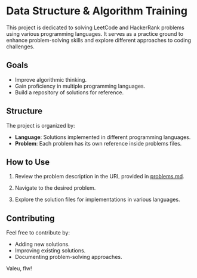 # Data Structure & Algorithm Training

This project is dedicated to solving LeetCode and HackerRank problems using various programming languages. It serves as a practice ground to enhance problem-solving skills and explore different approaches to coding challenges.

## Goals
- Improve algorithmic thinking.
- Gain proficiency in multiple programming languages.
- Build a repository of solutions for reference.

## Structure
The project is organized by:
- **Language**: Solutions implemented in different programming languages.
- **Problem**: Each problem has its own reference inside problems files.

## How to Use
1. Review the problem description in the URL provided in [problems.md](./problems.md).

2. Navigate to the desired problem.

3. Explore the solution files for implementations in various languages.

## Contributing
Feel free to contribute by:
- Adding new solutions.
- Improving existing solutions.
- Documenting problem-solving approaches.

Valeu, flw!